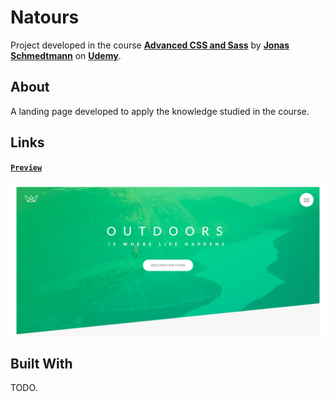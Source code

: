 # Natours

Project developed in the course **[Advanced CSS and Sass](https://www.udemy.com/course/advanced-css-and-sass)** by **[Jonas Schmedtmann](https://www.udemy.com/user/jonasschmedtmann/)** on **[Udemy](https://www.udemy.com/)**.

## About

A landing page developed to apply the knowledge studied in the course.

## Links

**[`Preview`](https://alexbleggi.netlify.app/preview/natours)**

<img src="https://github.com/alexbjr369/alexbjr369/blob/main/images/natours.png" alt="Natours">

## Built With

TODO.

